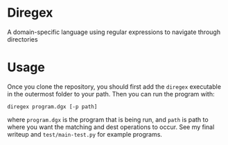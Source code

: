 # Diregex
A domain-specific language using regular expressions to navigate through directories

# Usage

Once you clone the repository, you should first add the `diregex` executable in
the outermost folder to your path.  Then you can run the program with:

```diregex program.dgx [-p path]```

where `program.dgx` is the program that is being run, and `path` is path to
where you want the matching and dest operations to occur.  See my final writeup
and `test/main-test.py` for example programs.
